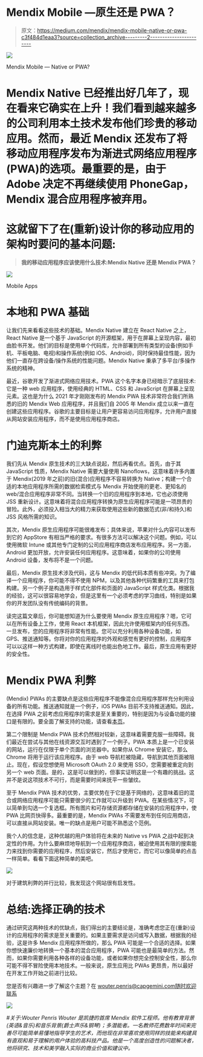 # Mendix Mobile —原生还是 PWA？

> 原文：<https://medium.com/mendix/mendix-mobile-native-or-pwa-c3f484d1eaa3?source=collection_archive---------2----------------------->

![](img/54ee1ac06603f1085c97667c7c7ed4c0.png)

Mendix Mobile — Native or PWA?

# Mendix Native 已经推出好几年了，现在看来它确实在上升！我们看到越来越多的公司利用本土技术发布他们珍贵的移动应用。然而，最近 Mendix 还发布了将移动应用程序发布为渐进式网络应用程序(PWA)的选项。最重要的是，由于 Adobe 决定不再继续使用 PhoneGap，Mendix 混合应用程序被弃用。

# 这就留下了在(重新)设计你的移动应用的架构时要问的基本问题:

> **我的移动应用程序应该使用什么技术:Mendix Native 还是 Mendix PWA？**

![](img/ec48097688835214c5ef5def95376fde.png)

Mobile Apps

# 本地和 PWA 基础

让我们先来看看这些技术的基础。Mendix Native 建立在 React Native 之上，React Native 是一个基于 JavaScript 的开源框架，用于在屏幕上呈现内容，最初由脸书开发。他们的目标是使用单个代码库，允许部署到所有类型的设备(例如手机、平板电脑、电视)和操作系统(例如 iOS、Android)，同时保持最佳性能，因为他们一直存在跨设备/操作系统的性能问题。Mendix Native 秉承了多平台/多操作系统的精神。

最近，谷歌开发了渐进式网络应用技术。PWA 这个名字本身已经暗示了底层技术:它是一种 web 应用程序，使用经典的 HTML、CSS 和 JavaScript 在屏幕上呈现元素。这也是为什么 2021 年才刚刚发布的 Mendix PWA 技术非常符合我们所熟悉的旧的 Mendix Web 应用程序，并且我们自 2005 年 Mendix 成立以来一直在创建这些应用程序。谷歌的主要目标是让用户更容易访问应用程序，允许用户直接从网站安装应用程序，而不是使用应用程序商店。

# 门迪克斯本土的利弊

我们先从 Mendix 原生技术的三大缺点说起，然后再看优点。首先，由于其 JavaScript 性质，Mendix Native 需要大量使用 Nanoflows，这意味着许多内置于 Mendix(2019 年之前)的旧(混合)应用程序不容易转换为 Native；构建一个合适的本地应用程序所需的数据检索模式与 Mendix 开始使用的更老、更知名的 web/混合应用程序非常不同。当转换一个旧的应用程序到本地，它也必须使用 JSS 重新设计。这意味着将混合应用程序转换为原生应用程序可能是一项昂贵的冒险。此外，必须投入相当大的精力来获取使用这些新的数据范式(非/和持久)和 JSS 风格所需的知识。

其次，Mendix 原生应用程序可能很难发布；具体来说，苹果对什么内容可以发布到它的 AppStore 有相当严格的要求。有很多方法可以解决这个问题。例如，可以使用微软 Intune 或其他专门定制的公司应用程序商店发布应用程序。另一方面，Android 更加开放，允许安装任何应用程序。这意味着，如果你的公司使用 Android 设备，发布将不是一个问题。

最后，Mendix 原生技术涉及代码，这与 Mendix 的低代码本质有些冲突。为了编译一个应用程序，你可能不得不使用 NPM，以及其他各种代码繁重的工具来打包构建。另一个例子是构造用于样式化部件和页面的 JavaScript 样式化类。根据我的经验，这可以很容易地学会，但是这里有一个必须考虑的学习曲线，特别是如果你的开发团队没有传统编码的背景。

读完这篇文章后，你可能想知道为什么要使用 Mendix 原生应用程序？嗯，它可以在所有设备上工作，使用 React 本机框架，因此允许使用框架内的任何东西。一旦发布，您的应用程序将非常有性能。您可以充分利用各种设备功能，如 GPS、推送通知等。你将对你的应用程序的外观和感觉有更好的控制，应用程序可以以这样一种方式构建，即使在离线时也能出色地工作。最后，原生应用有更好的安全性。

# Mendix PWA 利弊

(Mendix) PWAs 的主要缺点是这些应用程序不能像混合应用程序那样充分利用设备的所有功能。推送通知就是一个例子，iOS PWAs 目前不支持推送通知。因此，在选择 PWA 之前考虑应用程序的需求是至关重要的，特别是因为与设备功能的接口是有限的。要全面了解支持的功能，请查看[本页](https://docs.mendix.com/refguide/progressive-web-app/#6-accessing-device-features)。

第二个限制是 Mendix PWA 技术仍然相对较新，这意味着需要克服一些障碍。我们最近在尝试与其他在线资源交互时遇到了一个例子。PWA 本质上是一个已安装的网站，运行在仅限于单个页面的浏览器中。如果你从 Chrome 安装它，那么 Chrome 将用于运行该应用程序。由于 web 导航栏被隐藏，导航到其他页面被阻止。现在，假设您想使用 Microsoft OAuth 2.0 来使用 SSO，您需要被重定向到另一个 web 页面。是的，这是可以做到的，但事实证明这是一个有趣的挑战。这并不是说这项技术不可行，而是需要时间来抚平一些皱纹。

至于 Mendix PWA 技术的优势，主要优势在于它是基于网络的，这意味着旧的混合或网络应用程序可能只需要很少的工作就可以升级到 PWA。在某些情况下，可以简单到勾选一个复选框。所有图片和可存储资源都存储在安装的应用程序中，使 PWA 比网页快得多。最重要的是，Mendix PWAs 不需要发布到任何应用商店，可以直接从网站安装。唯一的缺点是用户可能不熟悉这个范例。

我个人的信念是，这种优越的用户体验将在未来的 Native vs PWA 之战中起到决定性的作用。为什么要麻烦地导航到一个应用程序商店，被迫使用其有限的搜索能力来找到你需要的应用程序，然后安装它，然后才使用它，而它可以像简单的点击一样简单。看看下面这种简单的美吧。

![](img/da96cb238fe53f1a31afcf1b0fc836cc.png)

对于建筑利弊的并行比较，我发现这个网站很有启发性。

# 总结:选择正确的技术

通过研究这两种技术的优缺点，我们得出的主要结论是，准确考虑您正在(重新)设计的应用程序的需求是至关重要的。如果主要需求是访问或写入数据，根据我的经验，这是许多 Mendix 应用程序所做的，那么 PWA 可能是一个合适的选择。如果你想快速廉价地转换一个基本的混合应用程序，PWA 可能也是最简单的方法。然而，如果你需要利用各种各样的设备功能，或者如果你想完全控制安全性，那么你可能不得不冒险使用本地技术。一般来说，原生应用比 PWAs 更昂贵，所以最好在开发工作开始之前进行比较。

您是否有兴趣进一步了解这个主题？在 wouter.penris@capgemini.com随时欢迎联系

![](img/7b87c45eb95bdb093eeca5cc9b17f996.png)

*#关于:Wouter Penris
Wouter 是凯捷的首席 Mendix 软件工程师。他有教育背景(英语&音乐)和音乐背景(爵士声乐&钢琴)；多潜能者。一名教师花费数年时间来完善尽可能简单易懂地指导学生的艺术，而他现在非常喜欢使用同样的技能来构建具有直观和易于理解的用户体验的高科技产品。他是一个高度创造性的问题解决者，他将研究、技术和美学融入实际的商业价值和建议中。*